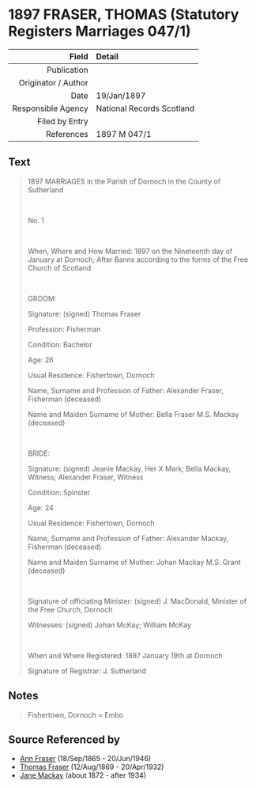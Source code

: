 ﻿---
layout: page
permalink: /sources/s12878576
---

# 1897 FRASER, THOMAS (Statutory Registers Marriages 047/1)

Field | Detail
---:|:---
Publication | 
Originator / Author | 
Date | 19/Jan/1897
Responsible Agency | National Records Scotland
Filed by Entry | 
References | 1897 M 047/1

## Text

> 1897 MARRIAGES in the Parish of Dornoch in the County of Sutherland
>
> <br/>
>
> No. 1
>
> <br/>
>
> When, Where and How Married: 1897 on the Nineteenth day of January at Dornoch; After Banns according to the forms of the Free Church of Scotland
>
> <br/>
>
> GROOM:
>
> Signature: (signed) Thomas Fraser
>
> Profession: Fisherman
>
> Condition: Bachelor
>
> Age: 26
>
> Usual Residence: Fishertown, Dornoch
>
> Name, Surname and Profession of Father: Alexander Fraser, Fisherman (deceased)
>
> Name and Maiden Surname of Mother: Bella Fraser M.S. Mackay (deceased)
>
> <br/>
>
> BRIDE:
>
> Signature: (signed) Jeanie Mackay, Her X Mark; Bella Mackay, Witness; Alexander Fraser, Witness
>
> Condition: Spinster
>
> Age: 24
>
> Usual Residence: Fishertown, Dornoch
>
> Name, Surname and Profession of Father: Alexander Mackay, Fisherman (deceased)
>
> Name and Maiden Surname of Mother: Johan Mackay M.S. Grant (deceased)
>
> <br/>
>
> Signature of officiating Minister: (signed) J. MacDonald, Minister of the Free Church, Dornoch
>
> Witnesses: (signed) Johan McKay; William McKay
>
> <br/>
>
> When and Where Registered: 1897 January 19th at Dornoch
>
> Signature of Registrar: J. Sutherland
>

## Notes

> Fishertown, Dornoch = Embo
>


## Source Referenced by

* [Ann Fraser](../people/@70425788@-ann-fraser-b1865-9-18-d1946-6-20.md) (18/Sep/1865 - 20/Jun/1946)
* [Thomas Fraser](../people/@69725432@-thomas-fraser-b1869-8-12-d1932-4-20.md) (12/Aug/1869 - 20/Apr/1932)
* [Jane Mackay](../people/@33561724@-jane-mackay-b1872-d1934.md) (about 1872 - after 1934)
